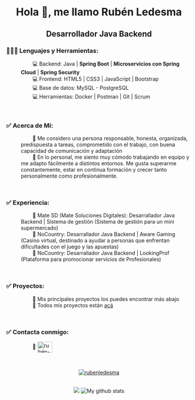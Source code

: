 <h1 align="center">Hola 👋, me llamo Rubén Ledesma</h1>
<h2 align="center">Desarrollador Java Backend</h2>

<h3 align="left">👨🏾‍💻 Lenguajes y Herramientas:</h3>
<dl>
  <dd>
    &nbsp;&nbsp;&nbsp;&nbsp;&nbsp;&nbsp;&nbsp; 
  💻 Backend: Java | <b>Spring Boot</b> | <b>Microservicios con Spring Cloud</b> | <b>Spring Security</b>
  </dd>
  <dd>
    &nbsp;&nbsp;&nbsp;&nbsp;&nbsp;&nbsp;&nbsp; 
  💻 Frontend: HTML5 | CSS3 | JavaScript | Bootstrap
  </dd>
  <dd>
    &nbsp;&nbsp;&nbsp;&nbsp;&nbsp;&nbsp;&nbsp; 
  💻 Base de datos: MySQL - PostgreSQL 
  </dd>
  <dd>
    &nbsp;&nbsp;&nbsp;&nbsp;&nbsp;&nbsp;&nbsp; 
  💻 Herramientas: Docker | Postman | Git | Scrum
  </dd>
</dl>
<br> 

<h3 align="left">✅ Acerca de Mí:</h3>
<dl>
  <dd>
    &nbsp;&nbsp;&nbsp;&nbsp;&nbsp;&nbsp;&nbsp;
    🧉 Me considero una persona responsable, honesta, organizada, predispuesta a tareas, comprometido con el trabajo, con buena capacidad de comunicación y adaptación
  </dd>
  <dd>
    &nbsp;&nbsp;&nbsp;&nbsp;&nbsp;&nbsp;&nbsp;
    🧉 En lo personal, me siento muy cómodo trabajando en equipo y me adapto fácilmente a distintos entornos. Me gusta superarme constantemente, estar en continua formación y crecer tanto personalmente como profesionalmente.
  </dd>
</dl>
<br>  
<h3 align="left">✅ Experiencia:</h3>
<dl>
  <dd>
    &nbsp;&nbsp;&nbsp;&nbsp;&nbsp;&nbsp;&nbsp; 
     🧉 Mate SD (Mate Soluciones Digitales): Desarrallador Java Backend | Sistema de gestión (Sistema de gestión para un mini supermercado)
  </dd>
  <dd>
    &nbsp;&nbsp;&nbsp;&nbsp;&nbsp;&nbsp;&nbsp; 
     🧉 NoCountry: Desarrallador Java Backend | Aware Gaming (Casino virtual, destinado a ayudar a personas que enfrentan dificultades con el juego y las apuestas)
  </dd>
  <dd>
    &nbsp;&nbsp;&nbsp;&nbsp;&nbsp;&nbsp;&nbsp; 
     🧉 NoCountry: Desarrallador Java Backend | LookingProf (Plataforma para promocionar servicios de Profesionales)
  </dd>
</dl>
<br>
<h3 align="left">✅ Proyectos:</h3>
<dl>
  <dd>
    &nbsp;&nbsp;&nbsp;&nbsp;&nbsp;&nbsp;&nbsp; 
    🧉 Mis principales proyectos los puedes encontrar más abajo
  </dd>
  <dd>
    &nbsp;&nbsp;&nbsp;&nbsp;&nbsp;&nbsp;&nbsp; 
    🧉 Todos mis proyectos están <a href="https://github.com/rubenledesma10?tab=repositories" target="_blank">acá</a>
  </dd>
</dl>
<br>
<h3 align="left">✅ Contacta conmigo:</h3>
  <dl>
    <dd>
      &nbsp;&nbsp;&nbsp;&nbsp;&nbsp;&nbsp;&nbsp; 
      🧉   <a href="https://www.linkedin.com/in/ledesma-ruben/" target="_blank"><img align="center" src="https://raw.githubusercontent.com/rahuldkjain/github-profile-readme-generator/master/src/images/icons/Social/linked-in-alt.svg" alt="rubén-ledesma" height="30" width="40" /></a>
    </dd>
  </dl> 
<br>
<p align="center"> <a href="https://github.com/ryo-ma/github-profile-trophy"><img src="https://github-profile-trophy.vercel.app/?username=rubenledesma10&theme=onedark" alt="rubenledesma" /></a> 
</p>
<br>
<div align="center">
  <img src="https://github-readme-stats.vercel.app/api/top-langs/?username=rubenledesma10&layout=compact&theme=cobalt&hide_border=true"/>
  <img src="https://github-readme-stats.vercel.app/api?username=rubenledesma10&show_icons=true&theme=cobalt&hide_border=true" alt="My github stats"/> 
</div>

